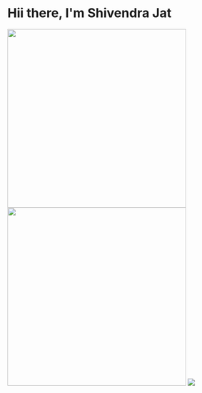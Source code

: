 # Hii there, I'm Shivendra Jat
<img width="400" src="https://github-readme-stats.vercel.app/api?username=SHIVENDRA8004&show_icons=true&theme=radical" />
<img float="right" width="400"  src="https://github-readme-stats.vercel.app/api/top-langs/?username=SHIVENDRA8004&layout=compact" />
<img src="https://img.shields.io/badge/Brave-FB542B?style=for-the-badge&logo=Brave&logoColor=white" />
